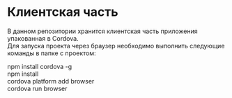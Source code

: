 # Клиентская часть
В данном репозитории хранится клиентская часть приложения упакованная в Cordova.  
Для запуска проекта через браузер необходимо выполнить следующие команды в папке с проектом:  

npm install cordova -g  
npm install  
cordova platform add browser  
cordova run browser  
